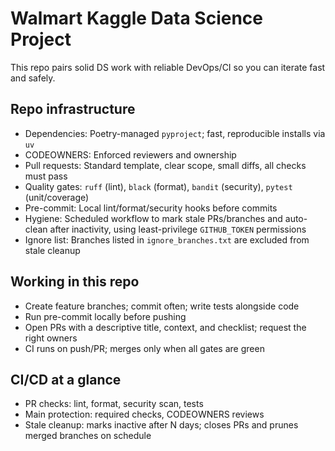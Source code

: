 # Walmart Kaggle Data Science Project

This repo pairs solid DS work with reliable DevOps/CI so you can iterate fast and safely.

## Repo infrastructure
- Dependencies: Poetry-managed `pyproject`; fast, reproducible installs via `uv`
- CODEOWNERS: Enforced reviewers and ownership
- Pull requests: Standard template, clear scope, small diffs, all checks must pass
- Quality gates: `ruff` (lint), `black` (format), `bandit` (security), `pytest` (unit/coverage)
- Pre-commit: Local lint/format/security hooks before commits
- Hygiene: Scheduled workflow to mark stale PRs/branches and auto-clean after inactivity, using least-privilege `GITHUB_TOKEN` permissions
- Ignore list: Branches listed in `ignore_branches.txt` are excluded from stale cleanup

## Working in this repo
- Create feature branches; commit often; write tests alongside code
- Run pre-commit locally before pushing
- Open PRs with a descriptive title, context, and checklist; request the right owners
- CI runs on push/PR; merges only when all gates are green

## CI/CD at a glance
- PR checks: lint, format, security scan, tests
- Main protection: required checks, CODEOWNERS reviews
- Stale cleanup: marks inactive after N days; closes PRs and prunes merged branches on schedule
